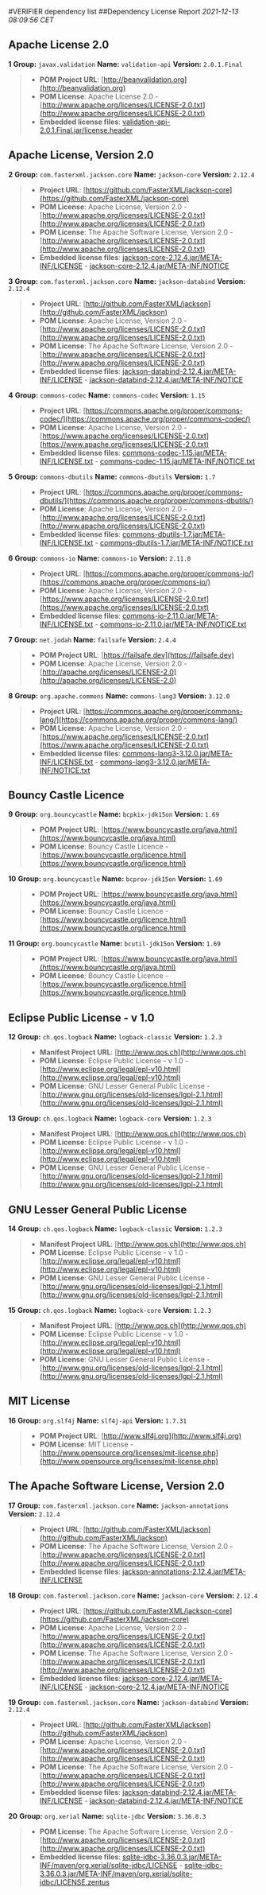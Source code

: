 
#VERIFIER dependency list
##Dependency License Report
_2021-12-13 08:09:56 CET_
## Apache License 2.0

**1** **Group:** `javax.validation` **Name:** `validation-api` **Version:** `2.0.1.Final` 
> - **POM Project URL**: [http://beanvalidation.org](http://beanvalidation.org)
> - **POM License**: Apache License 2.0 - [http://www.apache.org/licenses/LICENSE-2.0.txt](http://www.apache.org/licenses/LICENSE-2.0.txt)
> - **Embedded license files**: [validation-api-2.0.1.Final.jar/license.header](validation-api-2.0.1.Final.jar/license.header)

## Apache License, Version 2.0

**2** **Group:** `com.fasterxml.jackson.core` **Name:** `jackson-core` **Version:** `2.12.4` 
> - **Project URL**: [https://github.com/FasterXML/jackson-core](https://github.com/FasterXML/jackson-core)
> - **POM License**: Apache License, Version 2.0 - [http://www.apache.org/licenses/LICENSE-2.0.txt](http://www.apache.org/licenses/LICENSE-2.0.txt)
> - **POM License**: The Apache Software License, Version 2.0 - [http://www.apache.org/licenses/LICENSE-2.0.txt](http://www.apache.org/licenses/LICENSE-2.0.txt)
> - **Embedded license files**: [jackson-core-2.12.4.jar/META-INF/LICENSE](jackson-core-2.12.4.jar/META-INF/LICENSE) 
    - [jackson-core-2.12.4.jar/META-INF/NOTICE](jackson-core-2.12.4.jar/META-INF/NOTICE)

**3** **Group:** `com.fasterxml.jackson.core` **Name:** `jackson-databind` **Version:** `2.12.4` 
> - **Project URL**: [http://github.com/FasterXML/jackson](http://github.com/FasterXML/jackson)
> - **POM License**: Apache License, Version 2.0 - [http://www.apache.org/licenses/LICENSE-2.0.txt](http://www.apache.org/licenses/LICENSE-2.0.txt)
> - **POM License**: The Apache Software License, Version 2.0 - [http://www.apache.org/licenses/LICENSE-2.0.txt](http://www.apache.org/licenses/LICENSE-2.0.txt)
> - **Embedded license files**: [jackson-databind-2.12.4.jar/META-INF/LICENSE](jackson-databind-2.12.4.jar/META-INF/LICENSE) 
    - [jackson-databind-2.12.4.jar/META-INF/NOTICE](jackson-databind-2.12.4.jar/META-INF/NOTICE)

**4** **Group:** `commons-codec` **Name:** `commons-codec` **Version:** `1.15` 
> - **Project URL**: [https://commons.apache.org/proper/commons-codec/](https://commons.apache.org/proper/commons-codec/)
> - **POM License**: Apache License, Version 2.0 - [https://www.apache.org/licenses/LICENSE-2.0.txt](https://www.apache.org/licenses/LICENSE-2.0.txt)
> - **Embedded license files**: [commons-codec-1.15.jar/META-INF/LICENSE.txt](commons-codec-1.15.jar/META-INF/LICENSE.txt) 
    - [commons-codec-1.15.jar/META-INF/NOTICE.txt](commons-codec-1.15.jar/META-INF/NOTICE.txt)

**5** **Group:** `commons-dbutils` **Name:** `commons-dbutils` **Version:** `1.7` 
> - **Project URL**: [https://commons.apache.org/proper/commons-dbutils/](https://commons.apache.org/proper/commons-dbutils/)
> - **POM License**: Apache License, Version 2.0 - [http://www.apache.org/licenses/LICENSE-2.0.txt](http://www.apache.org/licenses/LICENSE-2.0.txt)
> - **Embedded license files**: [commons-dbutils-1.7.jar/META-INF/LICENSE.txt](commons-dbutils-1.7.jar/META-INF/LICENSE.txt) 
    - [commons-dbutils-1.7.jar/META-INF/NOTICE.txt](commons-dbutils-1.7.jar/META-INF/NOTICE.txt)

**6** **Group:** `commons-io` **Name:** `commons-io` **Version:** `2.11.0` 
> - **Project URL**: [https://commons.apache.org/proper/commons-io/](https://commons.apache.org/proper/commons-io/)
> - **POM License**: Apache License, Version 2.0 - [https://www.apache.org/licenses/LICENSE-2.0.txt](https://www.apache.org/licenses/LICENSE-2.0.txt)
> - **Embedded license files**: [commons-io-2.11.0.jar/META-INF/LICENSE.txt](commons-io-2.11.0.jar/META-INF/LICENSE.txt) 
    - [commons-io-2.11.0.jar/META-INF/NOTICE.txt](commons-io-2.11.0.jar/META-INF/NOTICE.txt)

**7** **Group:** `net.jodah` **Name:** `failsafe` **Version:** `2.4.4` 
> - **POM Project URL**: [https://failsafe.dev](https://failsafe.dev)
> - **POM License**: Apache License, Version 2.0 - [http://apache.org/licenses/LICENSE-2.0](http://apache.org/licenses/LICENSE-2.0)

**8** **Group:** `org.apache.commons` **Name:** `commons-lang3` **Version:** `3.12.0` 
> - **Project URL**: [https://commons.apache.org/proper/commons-lang/](https://commons.apache.org/proper/commons-lang/)
> - **POM License**: Apache License, Version 2.0 - [https://www.apache.org/licenses/LICENSE-2.0.txt](https://www.apache.org/licenses/LICENSE-2.0.txt)
> - **Embedded license files**: [commons-lang3-3.12.0.jar/META-INF/LICENSE.txt](commons-lang3-3.12.0.jar/META-INF/LICENSE.txt) 
    - [commons-lang3-3.12.0.jar/META-INF/NOTICE.txt](commons-lang3-3.12.0.jar/META-INF/NOTICE.txt)

## Bouncy Castle Licence

**9** **Group:** `org.bouncycastle` **Name:** `bcpkix-jdk15on` **Version:** `1.69` 
> - **POM Project URL**: [https://www.bouncycastle.org/java.html](https://www.bouncycastle.org/java.html)
> - **POM License**: Bouncy Castle Licence - [https://www.bouncycastle.org/licence.html](https://www.bouncycastle.org/licence.html)

**10** **Group:** `org.bouncycastle` **Name:** `bcprov-jdk15on` **Version:** `1.69` 
> - **POM Project URL**: [https://www.bouncycastle.org/java.html](https://www.bouncycastle.org/java.html)
> - **POM License**: Bouncy Castle Licence - [https://www.bouncycastle.org/licence.html](https://www.bouncycastle.org/licence.html)

**11** **Group:** `org.bouncycastle` **Name:** `bcutil-jdk15on` **Version:** `1.69` 
> - **POM Project URL**: [https://www.bouncycastle.org/java.html](https://www.bouncycastle.org/java.html)
> - **POM License**: Bouncy Castle Licence - [https://www.bouncycastle.org/licence.html](https://www.bouncycastle.org/licence.html)

## Eclipse Public License - v 1.0

**12** **Group:** `ch.qos.logback` **Name:** `logback-classic` **Version:** `1.2.3` 
> - **Manifest Project URL**: [http://www.qos.ch](http://www.qos.ch)
> - **POM License**: Eclipse Public License - v 1.0 - [http://www.eclipse.org/legal/epl-v10.html](http://www.eclipse.org/legal/epl-v10.html)
> - **POM License**: GNU Lesser General Public License - [http://www.gnu.org/licenses/old-licenses/lgpl-2.1.html](http://www.gnu.org/licenses/old-licenses/lgpl-2.1.html)

**13** **Group:** `ch.qos.logback` **Name:** `logback-core` **Version:** `1.2.3` 
> - **Manifest Project URL**: [http://www.qos.ch](http://www.qos.ch)
> - **POM License**: Eclipse Public License - v 1.0 - [http://www.eclipse.org/legal/epl-v10.html](http://www.eclipse.org/legal/epl-v10.html)
> - **POM License**: GNU Lesser General Public License - [http://www.gnu.org/licenses/old-licenses/lgpl-2.1.html](http://www.gnu.org/licenses/old-licenses/lgpl-2.1.html)

## GNU Lesser General Public License

**14** **Group:** `ch.qos.logback` **Name:** `logback-classic` **Version:** `1.2.3` 
> - **Manifest Project URL**: [http://www.qos.ch](http://www.qos.ch)
> - **POM License**: Eclipse Public License - v 1.0 - [http://www.eclipse.org/legal/epl-v10.html](http://www.eclipse.org/legal/epl-v10.html)
> - **POM License**: GNU Lesser General Public License - [http://www.gnu.org/licenses/old-licenses/lgpl-2.1.html](http://www.gnu.org/licenses/old-licenses/lgpl-2.1.html)

**15** **Group:** `ch.qos.logback` **Name:** `logback-core` **Version:** `1.2.3` 
> - **Manifest Project URL**: [http://www.qos.ch](http://www.qos.ch)
> - **POM License**: Eclipse Public License - v 1.0 - [http://www.eclipse.org/legal/epl-v10.html](http://www.eclipse.org/legal/epl-v10.html)
> - **POM License**: GNU Lesser General Public License - [http://www.gnu.org/licenses/old-licenses/lgpl-2.1.html](http://www.gnu.org/licenses/old-licenses/lgpl-2.1.html)

## MIT License

**16** **Group:** `org.slf4j` **Name:** `slf4j-api` **Version:** `1.7.31` 
> - **POM Project URL**: [http://www.slf4j.org](http://www.slf4j.org)
> - **POM License**: MIT License - [http://www.opensource.org/licenses/mit-license.php](http://www.opensource.org/licenses/mit-license.php)

## The Apache Software License, Version 2.0

**17** **Group:** `com.fasterxml.jackson.core` **Name:** `jackson-annotations` **Version:** `2.12.4` 
> - **Project URL**: [http://github.com/FasterXML/jackson](http://github.com/FasterXML/jackson)
> - **POM License**: The Apache Software License, Version 2.0 - [http://www.apache.org/licenses/LICENSE-2.0.txt](http://www.apache.org/licenses/LICENSE-2.0.txt)
> - **Embedded license files**: [jackson-annotations-2.12.4.jar/META-INF/LICENSE](jackson-annotations-2.12.4.jar/META-INF/LICENSE)

**18** **Group:** `com.fasterxml.jackson.core` **Name:** `jackson-core` **Version:** `2.12.4` 
> - **Project URL**: [https://github.com/FasterXML/jackson-core](https://github.com/FasterXML/jackson-core)
> - **POM License**: Apache License, Version 2.0 - [http://www.apache.org/licenses/LICENSE-2.0.txt](http://www.apache.org/licenses/LICENSE-2.0.txt)
> - **POM License**: The Apache Software License, Version 2.0 - [http://www.apache.org/licenses/LICENSE-2.0.txt](http://www.apache.org/licenses/LICENSE-2.0.txt)
> - **Embedded license files**: [jackson-core-2.12.4.jar/META-INF/LICENSE](jackson-core-2.12.4.jar/META-INF/LICENSE) 
    - [jackson-core-2.12.4.jar/META-INF/NOTICE](jackson-core-2.12.4.jar/META-INF/NOTICE)

**19** **Group:** `com.fasterxml.jackson.core` **Name:** `jackson-databind` **Version:** `2.12.4` 
> - **Project URL**: [http://github.com/FasterXML/jackson](http://github.com/FasterXML/jackson)
> - **POM License**: Apache License, Version 2.0 - [http://www.apache.org/licenses/LICENSE-2.0.txt](http://www.apache.org/licenses/LICENSE-2.0.txt)
> - **POM License**: The Apache Software License, Version 2.0 - [http://www.apache.org/licenses/LICENSE-2.0.txt](http://www.apache.org/licenses/LICENSE-2.0.txt)
> - **Embedded license files**: [jackson-databind-2.12.4.jar/META-INF/LICENSE](jackson-databind-2.12.4.jar/META-INF/LICENSE) 
    - [jackson-databind-2.12.4.jar/META-INF/NOTICE](jackson-databind-2.12.4.jar/META-INF/NOTICE)

**20** **Group:** `org.xerial` **Name:** `sqlite-jdbc` **Version:** `3.36.0.3` 
> - **POM License**: The Apache Software License, Version 2.0 - [http://www.apache.org/licenses/LICENSE-2.0.txt](http://www.apache.org/licenses/LICENSE-2.0.txt)
> - **Embedded license files**: [sqlite-jdbc-3.36.0.3.jar/META-INF/maven/org.xerial/sqlite-jdbc/LICENSE](sqlite-jdbc-3.36.0.3.jar/META-INF/maven/org.xerial/sqlite-jdbc/LICENSE) 
    - [sqlite-jdbc-3.36.0.3.jar/META-INF/maven/org.xerial/sqlite-jdbc/LICENSE.zentus](sqlite-jdbc-3.36.0.3.jar/META-INF/maven/org.xerial/sqlite-jdbc/LICENSE.zentus)


